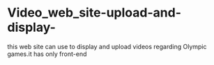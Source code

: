 # Video_web_site-upload-and-display-
this web site can use to display and upload videos regarding Olympic games.it has only front-end
